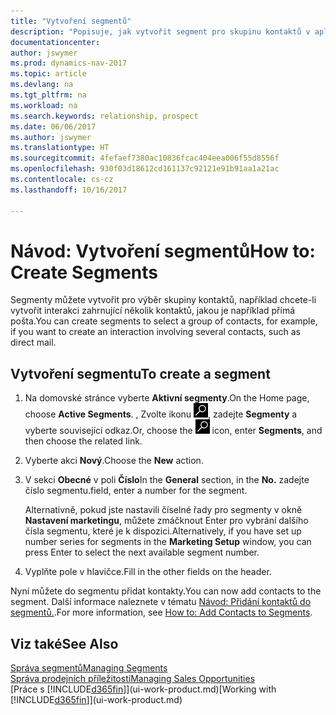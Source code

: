 ```yaml
---
title: "Vytvoření segmentů"
description: "Popisuje, jak vytvořit segment pro skupinu kontaktů v aplikaci Dynamics NAV, například za účelem cílení na několik kontaktů s přímou poštou."
documentationcenter: 
author: jswymer
ms.prod: dynamics-nav-2017
ms.topic: article
ms.devlang: na
ms.tgt_pltfrm: na
ms.workload: na
ms.search.keywords: relationship, prospect
ms.date: 06/06/2017
ms.author: jswymer
ms.translationtype: HT
ms.sourcegitcommit: 4fefaef7380ac10836fcac404eea006f55d8556f
ms.openlocfilehash: 930f03d18612cd161137c92121e91b91aa1a21ac
ms.contentlocale: cs-cz
ms.lasthandoff: 10/16/2017

---
```

# <a name="how-to-create-segments"></a><span data-ttu-id="ee647-103">Návod: Vytvoření segmentů</span><span class="sxs-lookup"><span data-stu-id="ee647-103">How to: Create Segments</span></span>
<span data-ttu-id="ee647-104">Segmenty můžete vytvořit pro výběr skupiny kontaktů, například chcete-li vytvořit interakci zahrnující několik kontaktů, jakou je například přímá pošta.</span><span class="sxs-lookup"><span data-stu-id="ee647-104">You can create segments to select a group of contacts, for example, if you want to create an interaction involving several contacts, such as direct mail.</span></span>

## <a name="to-create-a-segment"></a><span data-ttu-id="ee647-105">Vytvoření segmentu</span><span class="sxs-lookup"><span data-stu-id="ee647-105">To create a segment</span></span>
1. <span data-ttu-id="ee647-106">Na domovské stránce vyberte **Aktivní segmenty**.</span><span class="sxs-lookup"><span data-stu-id="ee647-106">On the Home page, choose **Active Segments**.</span></span> <span data-ttu-id="ee647-107">, Zvolte ikonu ![Vyhledat stránku nebo sestavu](media/ui-search/search_small.png "Ikona Vyhledat stránku nebo sestavu"), zadejte **Segmenty** a vyberte související odkaz.</span><span class="sxs-lookup"><span data-stu-id="ee647-107">Or, choose the ![Search for Page or Report](media/ui-search/search_small.png "Search for Page or Report icon") icon, enter **Segments**, and then choose the related link.</span></span>
2. <span data-ttu-id="ee647-108">Vyberte akci **Nový**.</span><span class="sxs-lookup"><span data-stu-id="ee647-108">Choose the **New** action.</span></span>
3. <span data-ttu-id="ee647-109">V sekci **Obecné** v poli **Číslo**</span><span class="sxs-lookup"><span data-stu-id="ee647-109">In the **General** section, in the **No.**</span></span> <span data-ttu-id="ee647-110">zadejte číslo segmentu.</span><span class="sxs-lookup"><span data-stu-id="ee647-110">field, enter a number for the segment.</span></span>

    <span data-ttu-id="ee647-111">Alternativně, pokud jste nastavili číselné řady pro segmenty v okně **Nastavení marketingu**, můžete zmáčknout Enter pro vybrání dalšího čísla segmentu, které je k dispozici.</span><span class="sxs-lookup"><span data-stu-id="ee647-111">Alternatively, if you have set up number series for segments in the **Marketing Setup** window, you can press Enter to select the next available segment number.</span></span>
4. <span data-ttu-id="ee647-112">Vyplňte pole v hlavičce.</span><span class="sxs-lookup"><span data-stu-id="ee647-112">Fill in the other fields on the header.</span></span>

<span data-ttu-id="ee647-113">Nyní můžete do segmentu přidat kontakty.</span><span class="sxs-lookup"><span data-stu-id="ee647-113">You can now add contacts to the segment.</span></span> <span data-ttu-id="ee647-114">Další informace naleznete v tématu [Návod: Přidání kontaktů do segmentů.](marketing-add-contact-segment.md).</span><span class="sxs-lookup"><span data-stu-id="ee647-114">For more information, see [How to: Add Contacts to Segments](marketing-add-contact-segment.md).</span></span>

## <a name="see-also"></a><span data-ttu-id="ee647-115">Viz také</span><span class="sxs-lookup"><span data-stu-id="ee647-115">See Also</span></span>
[<span data-ttu-id="ee647-116">Správa segmentů</span><span class="sxs-lookup"><span data-stu-id="ee647-116">Managing Segments</span></span>](marketing-segments.md)  
[<span data-ttu-id="ee647-117">Správa prodejních příležitostí</span><span class="sxs-lookup"><span data-stu-id="ee647-117">Managing Sales Opportunities</span></span>](marketing-manage-sales-opportunities.md)  
<span data-ttu-id="ee647-118">[Práce s [!INCLUDE[d365fin](includes/d365fin_md.md)]](ui-work-product.md)</span><span class="sxs-lookup"><span data-stu-id="ee647-118">[Working with [!INCLUDE[d365fin](includes/d365fin_md.md)]](ui-work-product.md)</span></span>  

